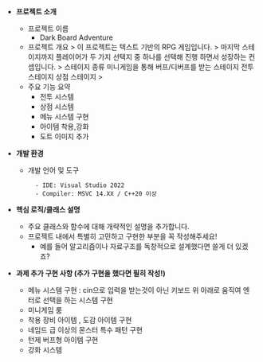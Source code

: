 - **프로젝트 소개**
    - 프로젝트 이름
        - Dark Board Adventure
    - 프로젝트 개요
            > 이 프로젝트는 텍스트 기반의 RPG 게임입니다.
            > 마지막 스테이지까지 플레이어가 두 가지 선택지 중 하나를 선택해 진행 하면서 성장하는 컨셉입니다.
            > 스테이지 종류
                미니게임을 통해 버프/디버프를 받는 스테이지
                전투 스테이지
                상점 스테이지
            > 
    - 주요 기능 요약
        - 전투 시스템
        - 상점 시스템
        - 메뉴 시스템 구현
        - 아이템 착용,강화
        - 도트 이미지 추가

- **개발 환경**
    - 개발 언어 및 도구
       
            - IDE: Visual Studio 2022
            - Compiler: MSVC 14.XX / C++20 이상
        

- **핵심 로직/클래스 설명**
    - 주요 클래스와 함수에 대해 개략적인 설명을 추가합니다.
    - 프로젝트 내에서 특별히 고민하고 구현한 부분을 꼭 작성해주세요!
        - 예를 들어 알고리즘이나 자료구조를 독창적으로 설계했다면 쓸게 더 있겠죠?

- **과제 추가 구현 사항 (추가 구현을 했다면 필히 작성!)**
    - 메뉴 시스템 구현 : cin으로 입력을 받는것이 아닌 키보드 위 아래로 움직여 엔터로 선택을 하는 시스템 구현
    - 미니게임 룸
    - 착용 장비 아이템 , 도감 아이템 구현
    - 네임드 급 이상의 몬스터 특수 패턴 구현
    - 턴제 버프형 아이템 구현
    - 강화 시스템
